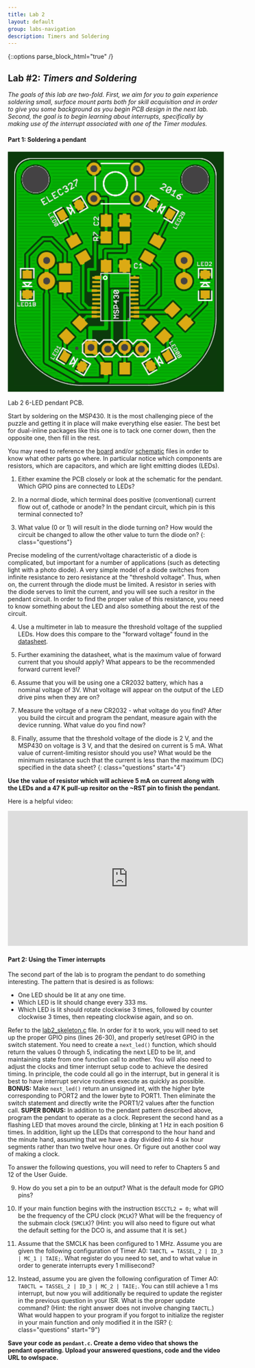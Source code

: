 ```yaml
---
title: Lab 2
layout: default
group: labs-navigation
description: Timers and Soldering
---
```


{::options parse_block_html="true" /}


## Lab #2: _Timers and Soldering_

_The goals of this lab are two-fold. First, we aim for you to gain experience soldering small,
surface mount parts both for skill acquisition and in order to give you some background as you
begin PCB design in the next lab. Second, the goal is to begin learning about interrupts,
specifically by making use of the interrupt associated with one of the Timer modules._

#### Part 1: Soldering a pendant
<div class="row">
<div class="col-md-3 col-sm-6 col-xs-6">
<div class="thumbnail">
<a href="Pendant.png"> <img src="PendantGerber.png" alt="Pendant PCB"></a>

<div class="caption"><p>Lab 2 6-LED pendant PCB.</p></div>

</div>
</div>
<div class="col-md-9 col-sm-12 col-xs-12">
Start by soldering on the MSP430. It is the most challenging piece of the puzzle and getting it
in place will make everything else easier. The best bet for dual-inline packages like this one
is to tack one corner down, then the opposite one, then fill in the rest.

You may need to reference the
[board](https://github.com/ckemere/ELEC327/raw/master/PCBs/Pendant/Pendant.brd)
and/or [schematic](https://github.com/ckemere/ELEC327/raw/master/PCBs/Pendant/Pendant.sch)
files in order to know what other parts go where. In particular notice which
components are resistors, which are capacitors, and which are light emitting
diodes (LEDs).

1. Either examine the PCB closely or look at the schematic for the pendant. Which GPIO pins
are connected to LEDs?

2. In a normal diode, which terminal does positive (conventional) current flow out of, cathode
or anode? In the pendant circuit, which pin is this terminal connected to?

3. What value (0 or 1) will result in the diode turning on? How would the circuit be changed
to allow the other value to turn the diode on?
{: class="questions"}

</div>
</div>

Precise modeling of the current/voltage characteristic of a diode is complicated, but
important for a number of applications (such as detecting light with a photo diode). A
very simple model of a diode switches from infinite resistance to zero resistance at the
"threshold voltage". Thus, when on, the current through the diode must be limited. A resistor
in series with the diode serves to limit the current, and you will see such a resitor in the
pendant circuit. In order to find the proper value of this resistance, you need to know
something about the LED and also something about the rest of the circuit.

4. Use a multimeter in lab to measure the threshold voltage of the supplied
LEDs.  How does this compare to the "forward voltage" found in the
[datasheet](http://www.digikey.com/product-detail/en/LTST-C150KRKT/160-1405-1-ND/386760).

5. Further examining the datasheet, what is the maximum value of forward current that you
should apply? What appears to be the recommended forward current level?

6. Assume that you will be using one a CR2032 battery, which has a nominal voltage of 3V. What
voltage will appear on the output of the LED drive pins when they are on?

7. Measure the voltage of a new CR2032 - what voltage do you find? After you build the circuit
and program the pendant, measure again with the device running. What value do you find
now?

8. Finally, assume that the threshold voltage of the diode is 2 V, and the MSP430 on voltage
is 3 V, and that the desired on current is 5 mA. What value of current-limiting resistor should
you use? What would be the minimum resistance such that the current is less than the maximum
(DC) specified in the data sheet?
{: class="questions" start="4"}

**Use the value of resistor which will achieve 5 mA on current along with the LEDs and a 47 K
pull-up resitor on the ~RST pin to finish the pendant.**

Here is a helpful video:

<iframe width="560" height="315" src="https://www.youtube.com/embed/7B_-qmJLfng"
frameborder="0" allowfullscreen></iframe>


#### Part 2: Using the Timer interrupts

The second part of the lab is to program the pendant to do something interesting. The pattern
that is desired is as follows:

  - One LED should be lit at any one time.
  - Which LED is lit should change every 333 ms.
  - Which LED is lit should rotate clockwise 3 times, followed by counter clockwise 3 times,
    then repeating clockwise again, and so on.

Refer to the [lab2_skeleton.c](lab2_skeleton.c) file. In order for it to work, you will need to
set up the proper GPIO pins (lines 26-30), and properly set/reset GPIO in the switch statement.
You need to create a `next_led()` function, which should return the values 0 through
5, indicating the next LED to be lit, and maintaining state from one function call to another.
You will also need to adjust the clocks and timer interrupt setup code to achieve the desired
timing. In principle, the code could all go in the interrupt, but in general it is best to have
interrupt service routines execute as quickly as possible. **BONUS:** Make
`next_led()` return an unsigned int, with the higher byte corresponding to PORT2 and
the lower byte to PORT1. Then eliminate the switch statement and directly write the PORT1/2
values after the function call. **SUPER BONUS:** In addition to the pendant pattern described
above, program the pendant to operate as a clock. Represent the second hand as a flashing LED
that moves around the circle, blinking at 1 Hz in each position 6 times. In addition, light
up the LEDs that correspond to the hour hand and the minute hand, assuming that we have a day
divided into 4 six hour segments rather than two twelve hour ones. Or figure out another cool
way of making a clock.

To answer the following questions, you will need to refer to Chapters 5 and 12 of the User
Guide.

9. How do you set a pin to be an output? What is the default mode for GPIO
pins?

10. If your main function begins with the instruction `BSCCTL2 = 0;` what will be the
frequency of the CPU clock (`MCLK`)? What will be the frequency of the submain clock (`SMCLK`)?
(Hint: you will also need to figure out what the default setting for the DCO is, and assume
that it is set.)

11. Assume that the SMCLK has been configured to 1 MHz. Assume you are given the following
configuration of Timer A0: `TA0CTL = TASSEL_2 | ID_3 | MC_1 | TAIE;`. What register do you need
to set, and to what value in order to generate interrupts every 1 millisecond?

12. Instead, assume you are given the following configuration of Timer A0: `TA0CTL = TASSEL_2
| ID_3 | MC_2 | TAIE;`. You can still achieve a 1 ms interrupt, but now you will additionally
be required to update the register in the previous question in your ISR. What is the proper
update command? (Hint: the right answer does not involve changing `TA0CTL`.) What would happen to
your program if you forgot to initialize the register in your main function and only modified
it in the ISR?
{: class="questions" start="9"}

**Save your code as `pendant.c`. Create a demo video that shows the pendant operating.
Upload your answered questions, code and the video URL to owlspace.**
